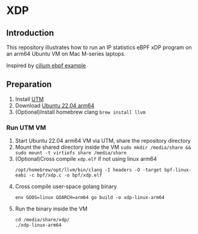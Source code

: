 # XDP
## Introduction
This repository illustrates how to run an IP statistics eBPF xDP program on an arm64 Ubuntu VM on Mac M-series laptops.

Inspired by [cilium ebpf example](https://github.com/cilium/ebpf/blob/main/examples/xdp/main.go)
## Preparation
1. Install [UTM](https://github.com/utmapp/UTM/releases/download/v4.4.4/UTM.dmg)
2. Download [Ubuntu 22.04 arm64](https://cdimage.ubuntu.com/jammy/daily-live/current/jammy-desktop-arm64.iso)
3. (Optional)Install homebrew clang `brew install llvm`
### Run UTM VM
1. Start Ubuntu 22.04 arm64 VM via UTM, share the repository directory
2. Mount the shared directory inside the VM `sudo mkdir /media/share && sudo mount -t virtiofs share /media/share`
3. (Optional)Cross compile `xdp.elf` if not using linux arm64
    ```
    /opt/homebrew/opt/llvm/bin/clang -I headers -O -target bpf-linux-eabi -c bpf/xdp.c -o bpf/xdp.elf
    ```
4. Cross compile user-space golang binary
    ```
    env GOOS=linux GOARCH=arm64 go build -o xdp-linux-arm64
    ```
5. Run the binary inside the VM
    ```
    cd /media/share/xdp/
    ./xdp-linux-arm64
    ```
